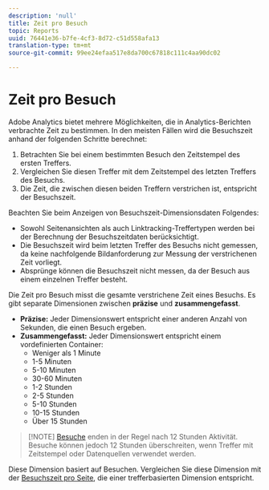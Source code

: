 ```yaml
---
description: 'null'
title: Zeit pro Besuch
topic: Reports
uuid: 76441e36-b7fe-4cf3-8d72-c51d558afa13
translation-type: tm+mt
source-git-commit: 99ee24efaa517e8da700c67818c111c4aa90dc02

---
```



# Zeit pro Besuch

Adobe Analytics bietet mehrere Möglichkeiten, die in Analytics-Berichten verbrachte Zeit zu bestimmen. In den meisten Fällen wird die Besuchszeit anhand der folgenden Schritte berechnet:

1. Betrachten Sie bei einem bestimmten Besuch den Zeitstempel des ersten Treffers.
2. Vergleichen Sie diesen Treffer mit dem Zeitstempel des letzten Treffers des Besuchs.
3. Die Zeit, die zwischen diesen beiden Treffern verstrichen ist, entspricht der Besuchszeit.

Beachten Sie beim Anzeigen von Besuchszeit-Dimensionsdaten Folgendes:

* Sowohl Seitenansichten als auch Linktracking-Treffertypen werden bei der Berechnung der Besuchszeitdaten berücksichtigt.
* Die Besuchszeit wird beim letzten Treffer des Besuchs nicht gemessen, da keine nachfolgende Bildanforderung zur Messung der verstrichenen Zeit vorliegt.
* Absprünge können die Besuchszeit nicht messen, da der Besuch aus einem einzelnen Treffer besteht.

Die Zeit pro Besuch misst die gesamte verstrichene Zeit eines Besuchs. Es gibt separate Dimensionen zwischen **präzise** und **zusammengefasst**.

* **Präzise:** Jeder Dimensionswert entspricht einer anderen Anzahl von Sekunden, die einen Besuch ergeben.
* **Zusammengefasst:** Jeder Dimensionswert entspricht einem vordefinierten Container:
   * Weniger als 1 Minute
   * 1-5 Minuten
   * 5-10 Minuten
   * 30-60 Minuten
   * 1-2 Stunden
   * 2-5 Stunden
   * 5-10 Stunden
   * 10-15 Stunden
   * Über 15 Stunden

> [!NOTE] [Besuche](../c-metrics/metrics-visit.md) enden in der Regel nach 12 Stunden Aktivität. Besuche können jedoch 12 Stunden überschreiten, wenn Treffer mit Zeitstempel oder Datenquellen verwendet werden.

Diese Dimension basiert auf Besuchen. Vergleichen Sie diese Dimension mit der [Besuchszeit pro Seite](reports-time-spent-on-page.md), die einer trefferbasierten Dimension entspricht.
